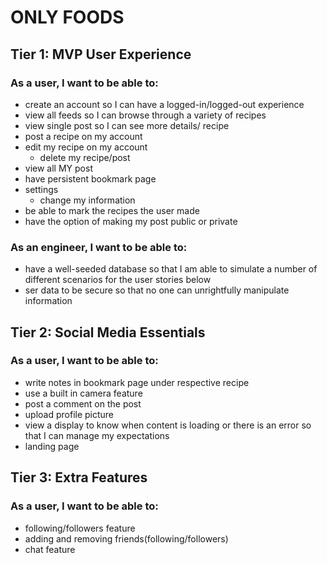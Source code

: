 # ONLY FOODS

## Tier 1: MVP User Experience

### As a user, I want to be able to:

- create an account so I can have a logged-in/logged-out experience
- view all feeds so I can browse through a variety of recipes
- view single post so I can see more details/ recipe
- post a recipe on my account
- edit my recipe on my account
  - delete my recipe/post
- view all MY post
- have persistent bookmark page
- settings
  - change my information
- be able to mark the recipes the user made
- have the option of making my post public or private

### As an engineer, I want to be able to:

- have a well-seeded database so that I am able to simulate a number of different scenarios for the user stories below
- ser data to be secure so that no one can unrightfully manipulate information

## Tier 2: Social Media Essentials

### As a user, I want to be able to:

- write notes in bookmark page under respective recipe
- use a built in camera feature
- post a comment on the post
- upload profile picture
- view a display to know when content is loading or there is an error so that I can manage my expectations
- landing page

## Tier 3: Extra Features

### As a user, I want to be able to:

- following/followers feature
- adding and removing friends(following/followers)
- chat feature
